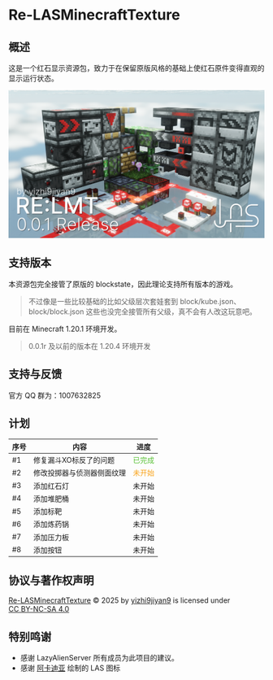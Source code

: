 # Re-LASMinecraftTexture
## 概述

这是一个红石显示资源包，致力于在保留原版风格的基础上使红石原件变得直观的显示运行状态。

![0.0.1r](docs/0.0.1r.png)

## 支持版本

本资源包完全接管了原版的 blockstate，因此理论支持所有版本的游戏。  
> 不过像是一些比较基础的比如父级层次套娃套到 block/kube.json、block/block.json 这些也没完全接管所有父级，真不会有人改这玩意吧。

目前在 Minecraft 1.20.1 环境开发。
> 0.0.1r 及以前的版本在 1.20.4 环境开发

## 支持与反馈

官方 QQ 群为：1007632825

## 计划
<!--
已完成：#59c135
进行中：#f9a31b
-->
序号|内容|进度
-|-|-
#1|修复漏斗XO标反了的问题|<font color= #59c135>已完成</font>
#2|修改投掷器与侦测器侧面纹理|<font color= #f9a31b>未开始</font>
#3|添加红石灯|<font color="">未开始</font>
#4|添加堆肥桶|<font color="">未开始</font>
#5|添加标靶|<font color="">未开始</font>
#6|添加炼药锅|<font color="">未开始</font>
#7|添加压力板|<font color="">未开始</font>
#8|添加按钮|<font color="">未开始</font>


## 协议与著作权声明
<p xmlns:cc="http://creativecommons.org/ns#" xmlns:dct="http://purl.org/dc/terms/"><a property="dct:title" rel="cc:attributionURL" href="https://github.com/LazyAlienServer/Re-LASMinecraftTexture">Re-LASMinecraftTexture</a> © 2025 by <a rel="cc:attributionURL dct:creator" property="cc:attributionName" href="https://github.com/yizhi9jiyan9">yizhi9jiyan9</a> is licensed under <a href="https://creativecommons.org/licenses/by-nc-sa/4.0/?ref=chooser-v1" target="_blank" rel="license noopener noreferrer" style="display:inline-block;">CC BY-NC-SA 4.0<img style="height:22px!important;margin-left:3px;vertical-align:text-bottom;" src="https://mirrors.creativecommons.org/presskit/icons/cc.svg?ref=chooser-v1" alt=""><img style="height:22px!important;margin-left:3px;vertical-align:text-bottom;" src="https://mirrors.creativecommons.org/presskit/icons/by.svg?ref=chooser-v1" alt=""><img style="height:22px!important;margin-left:3px;vertical-align:text-bottom;" src="https://mirrors.creativecommons.org/presskit/icons/nc.svg?ref=chooser-v1" alt=""><img style="height:22px!important;margin-left:3px;vertical-align:text-bottom;" src="https://mirrors.creativecommons.org/presskit/icons/sa.svg?ref=chooser-v1" alt=""></a></p>

## 特别鸣谢
- 感谢 LazyAlienServer 所有成员为此项目的建议。
- 感谢 [阿卡迪亚](https://github.com/Arcadi4) 绘制的 LAS 图标
